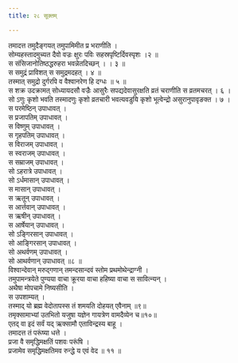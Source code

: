 ```yaml
---
title: २८ सूक्तम्

---
```

तमादत्त तमुदैङ्गयत् तमुपामिमीत प्र भराणीति ।  
सोम्यहस्तादमुच्यत दैवो वज्रः क्षुरः पविः सहस्रपृष्टिर्दिवस्पृशः ।२ ॥  
स संसिजानोतिष्ठद्धरुहरा भवन्नेतदिच्छन् । । ३ ॥  
स समुद्रं प्राविशत् स समुद्रमदहत् । ४ ॥  
तस्मात् समुद्रो दुर्गरपि व वैश्वानरेण हि दग्धः ॥ ५ ॥  
स शक्र उदक्रामत् सोध्यायदसौ वज्रैः आसुरैः सपद्यदेवासुरक्षति व्रतं चराणीति स व्रतमचरत् । ६ ।  
सो ऽणुः कृशो भवति तस्मादणुः कृशो व्रतचारी भवत्यवडुयि कृशो भूत्वेन्द्रो असुरानुपावृङक्त । ७ ।  
स परमेष्ठिन् उपाधावत् ।  
स प्रजापतिम् उपाधावत् ।  
स विष्णुम् उपाधावत् ।  
स गृहपतिम् उपाधावत् ।  
स विराजम् उपाधावत् ।  
स स्वराजम् उपाधावत् ।  
स सम्राजम् उपाधावत् ।  
सो ऽहरात्रे उपाधावत् ।  
सो ऽर्धमासान् उपाधावत् ।  
स मासान् उपाधावत् ।  
स ऋतून् उपाधावत् ।  
स आर्त्तवान् उपाधावत् ।  
स ऋषीन् उपाधावत् ।  
स आर्षेयान् उपाधावत् ।  
सो ऽङ्गिरसान् उपाधावत् ।  
सो आङ्गिरसान् उपाधावत् ।  
सो अथर्वणम् उपाधावत् ।  
सो आथर्वणान् उपाधावत् ॥८ ॥  
विश्वान्देवान् मरुद्गणान् तमन्दसान्दवं स्तोम प्रथमोथेन्द्राग्नी ।  
तमुपामन्त्रयेते पुण्यया वाचा क्रूरया वाचा हहिष्या वाचा स सावित्न्यन् ।  
अथैषा मोपचामे निष्यसीति ।  
स उपशाम्यत् ।  
तस्माद् यो ब्रह्म वेदोतापस्स तं शमयति दोहयत् एवैनाम् ॥९॥  
तमृक्सामाभ्यां उतभितो यजुषा यज्ञेन गायत्रेण वामदैव्येन च॥१०॥  
एतद् वा इदं सर्वं यद् ऋक्सामौ एताविन्द्रस्य बाहू ।  
तमादत्त तं परूंष्या धत्ते ।  
प्रजा वै समृद्धिमक्षतिं पशवः परूंषि ।  
प्रजामेव समृद्धिमक्षतिमव रुन्द्धे य एवं वेद ॥ ११ ॥  